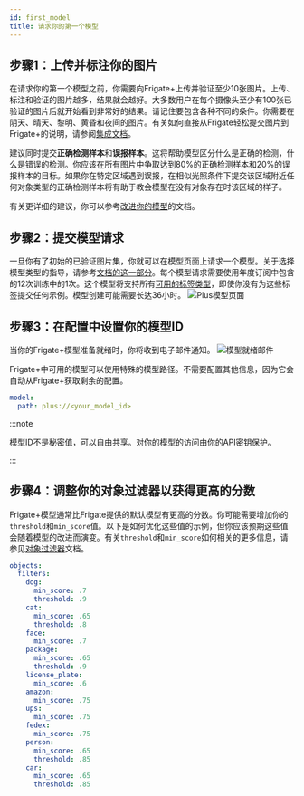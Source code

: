```yaml
---
id: first_model
title: 请求你的第一个模型
---
```


## 步骤1：上传并标注你的图片

在请求你的第一个模型之前，你需要向Frigate+上传并验证至少10张图片。上传、标注和验证的图片越多，结果就会越好。大多数用户在每个摄像头至少有100张已验证的图片后就开始看到非常好的结果。请记住要包含各种不同的条件。你需要在阴天、晴天、黎明、黄昏和夜间的图片。有关如何直接从Frigate轻松提交图片到Frigate+的说明，请参阅[集成文档](../integrations/plus.md#generate-an-api-key)。

建议同时提交**正确检测样本**和**误报样本**。这将帮助模型区分什么是正确的检测，什么是错误的检测。你应该在所有图片中争取达到80%的正确检测样本和20%的误报样本的目标。如果你在特定区域遇到误报，在相似光照条件下提交该区域附近任何对象类型的正确检测样本将有助于教会模型在没有对象存在时该区域的样子。

有关更详细的建议，你可以参考[改进你的模型](./improving_model.md)的文档。

## 步骤2：提交模型请求

一旦你有了初始的已验证图片集，你就可以在模型页面上请求一个模型。关于选择模型类型的指导，请参考[文档的这一部分](./index.md#available-model-types)。每个模型请求需要使用年度订阅中包含的12次训练中的1次。这个模型将支持所有[可用的标签类型](./index.md#available-label-types)，即使你没有为这些标签提交任何示例。模型创建可能需要长达36小时。
![Plus模型页面](/img/plus/plus-models.jpg)

## 步骤3：在配置中设置你的模型ID

当你的Frigate+模型准备就绪时，你将收到电子邮件通知。
![模型就绪邮件](/img/plus/model-ready-email.jpg)

Frigate+中可用的模型可以使用特殊的模型路径。不需要配置其他信息，因为它会自动从Frigate+获取剩余的配置。

```yaml
model:
  path: plus://<your_model_id>
```

:::note

模型ID不是秘密值，可以自由共享。对你的模型的访问由你的API密钥保护。

:::

## 步骤4：调整你的对象过滤器以获得更高的分数

Frigate+模型通常比Frigate提供的默认模型有更高的分数。你可能需要增加你的`threshold`和`min_score`值。以下是如何优化这些值的示例，但你应该预期这些值会随着模型的改进而演变。有关`threshold`和`min_score`如何相关的更多信息，请参见[对象过滤器](../configuration/object_filters.md#object-scores)文档。

```yaml
objects:
  filters:
    dog:
      min_score: .7
      threshold: .9
    cat:
      min_score: .65
      threshold: .8
    face:
      min_score: .7
    package:
      min_score: .65
      threshold: .9
    license_plate:
      min_score: .6
    amazon:
      min_score: .75
    ups:
      min_score: .75
    fedex:
      min_score: .75
    person:
      min_score: .65
      threshold: .85
    car:
      min_score: .65
      threshold: .85
```